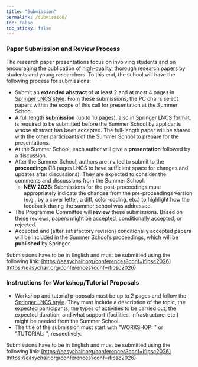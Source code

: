 ```yaml
---
title: "Submission"
permalink: /submission/
toc: false
toc_sticky: false
---
```


### Paper Submission and Review Process

The research paper presentations focus on involving students and on encouraging the publication of high-quality, thorough research papers by students and young researchers. To this end, the school will have the following process for submissions:

* Submit an **extended abstract** of at least 2 and at most 4 pages in [Springer LNCS style](https://www.springer.com/gp/computer-science/lncs/conference-proceedings-guidelines). From these submissions, the PC chairs select papers within the scope of this call for presentation at the Summer School.
* A full length **submission** (up to 16 pages), also in [Springer LNCS format](https://www.springer.com/gp/computer-science/lncs/conference-proceedings-guidelines), is required to be submitted before the Summer School by applicants whose abstract has been accepted. The full-length paper will be shared with the other participants of the Summer School to prepare for the presentations.
* At the Summer School, each author will give a **presentation** followed by a discussion. 
* After the Summer School, authors are invited to submit to the **proceedings** (18 pages LNCS to have sufficient space for changes and updates after discussions). They are expected to consider the comments and discussions from the Summer School. 
  * **NEW 2026:** Submissions for the post-proceedings must appropriately indicate the changes from the pre-proceedings version (e.g., by a cover letter, a diff, color-coding, etc.) to highlight how the feedback during the summer school was addressed. 
* The Programme Committee will **review** these submissions. Based on these reviews, papers might be accepted, conditionally accepted, or rejected.
* Accepted and (after satisfactory revision) conditionally accepted papers will be included in the Summer School’s proceedings, which will be **published** by Springer.

Submissions have to be in English and must be submitted using the following link: [https://easychair.org/conferences?conf=ifipsc2026](https://easychair.org/conferences?conf=ifipsc2026)

### Instructions for Workshop/Tutorial Proposals

* Workshop and tutorial proposals must be up to 2 pages and follow the [Springer LNCS style](https://www.springer.com/gp/computer-science/lncs/conference-proceedings-guidelines). They must include a description of the topic, the expected participants, the types of activities to be carried out, the expected duration, and what support (facilities, infrastructure, etc.) might be needed from the Summer School.
* The title of the submission must start with "WORKSHOP: " or "TUTORIAL: ", respectively.

Submissions have to be in English and must be submitted using the following link: [https://easychair.org/conferences?conf=ifipsc2026](https://easychair.org/conferences?conf=ifipsc2026)

